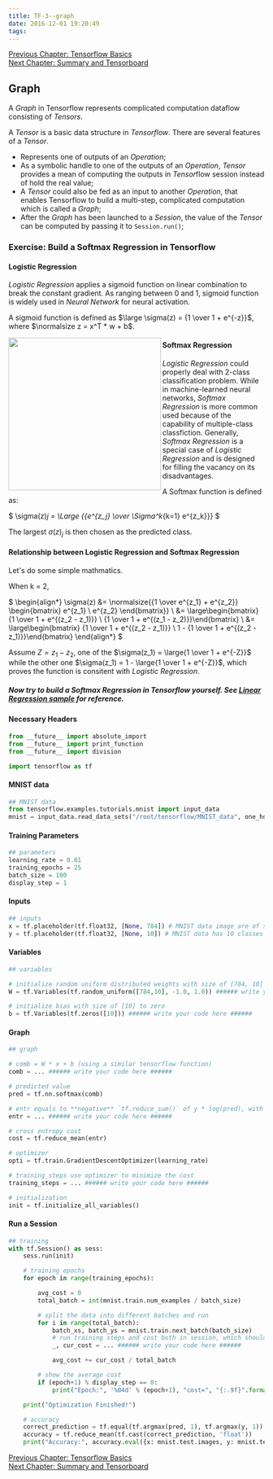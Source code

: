 ```yaml
---
title: TF-3--graph
date: 2016-12-01 19:20:49
tags:
---
```


[Previous Chapter: Tensorflow Basics](2-basics.ipynb)
<br>
[Next Chapter: Summary and Tensorboard](4-summary.ipynb)

## Graph

A *Graph* in Tensorflow represents complicated computation dataflow consisting of *Tensors*.<br>

A *Tensor* is a basic data structure in *Tensorflow*. There are several features of a *Tensor*.
- Represents one of outputs of an *Operation*;
- As a symbolic handle to one of the outputs of an *Operation*, *Tensor* provides a mean of computing the outputs in *Tensor*flow session instead of hold the real value;
- A *Tensor* could also be fed as an input to another *Operation*, that enables Tensorflow to build a multi-step, complicated computation which is called a *Graph*;
- After the *Graph* has been launched to a *Session*, the value of the *Tensor* can be computed by passing it to `Session.run()`;



### Exercise: Build a Softmax Regression in Tensorflow

#### Logistic Regression

*Logistic Regression* applies a sigmoid function on linear combination to break the constant gradient.
As ranging between 0 and 1, sigmoid function is widely used in *Neural Network* for neural activation.

A sigmoid function is defined as
$\large \sigma(z) = {1 \over 1 + e^{-z}}$,
where
$\normalsize z = x^T * w + b$.


<img src="https://upload.wikimedia.org/wikipedia/commons/thumb/8/88/Logistic-curve.svg/2000px-Logistic-curve.svg.png" width="300" align="left"/>

#### Softmax Regression

*Logistic Regression* could properly deal with 2-class classification problem. While in machine-learned neural networks, *Softmax Regression* is more common used because of the capability of multiple-class classfiction. Generally, *Softmax Regression* is a special case of *Logistic Regression* and is designed for filling the vacancy on its disadvantages.

A Softmax function is defined as:

$
\sigma(z)_j = \Large {{e^{z_j} \over \Sigma^k_{k=1} e^{z_k}}}
$

The largest $\sigma(z)_j$ is then chosen as the predicted class.

#### Relationship between Logistic Regression and Softmax Regression

Let's do some simple mathmatics.

When k = 2,

$
\begin{align*} 
\sigma(z)
&= \normalsize{{1 \over e^{z_1} + e^{z_2}} \begin{bmatrix} e^{z_1} \\ e^{z_2} \end{bmatrix}} \\
&= \large\begin{bmatrix} {1 \over 1 + e^{(z_2 - z_1)}} \\ {1 \over 1 + e^{(z_1 - z_2)}}\end{bmatrix} \\
&= \large\begin{bmatrix} {1 \over 1 + e^{(z_2 - z_1)}} \\ 1 - {1 \over 1 + e^{(z_2 - z_1)}}\end{bmatrix}
\end{align*}
$


Assume $Z = z_1 - z_2$, one of the $\sigma(z_1) = \large{1 \over 1 + e^{-Z}}$ while the other one $\sigma(z_1) = 1 - \large{1 \over 1 + e^{-Z}}$, which proves the function is consitent with *Logistic Regression*.

##### Now try to build a Softmax Regression in Tensorflow yourself. See [*Linear Regression sample*](../TF-Learn.ipynb#samplecode) for reference.

#### Necessary Headers


```python
from __future__ import absolute_import
from __future__ import print_function
from __future__ import division

import tensorflow as tf
```

#### MNIST data


```python
## MNIST data
from tensorflow.examples.tutorials.mnist import input_data
mnist = input_data.read_data_sets("/root/tensorflow/MNIST_data", one_hot=True)
```

#### Training Parameters


```python
## parameters
learning_rate = 0.01
training_epochs = 25
batch_size = 100
display_step = 1
```

#### Inputs


```python
## inputs
x = tf.placeholder(tf.float32, [None, 784]) # MNIST data image are of shape 28*28
y = tf.placeholder(tf.float32, [None, 10]) # MNIST data has 10 classes
```

#### Variables


```python
## variables

# initialize random uniform distributed weights with size of [784, 10] ranging from -1 to 1
W = tf.Variables(tf.random_uniform([784,10], -1.0, 1.0)) ###### write your code here ######

# initialize bias with size of [10] to zero
b = tf.Variables(tf.zeros([10])) ###### write your code here ######
```

#### Graph


```python
## graph

# comb = W * x + b (using a similar tensorflow function)
comb = ... ###### write your code here ######

# predicted value
pred = tf.nn.softmax(comb)

# entr equals to **negative** `tf.reduce_sum()` of y * log(pred), with reduction_indices = 1
entr = ... ###### write your code here ######

# cross entropy cost
cost = tf.reduce_mean(entr)

# optimizer
opti = tf.train.GradientDescentOptimizer(learning_rate)

# training_steps use optimizer to minimize the cost
training_steps = ... ###### write your code here ######

# initialization
init = tf.initialize_all_variables()
```

#### Run a Session


```python
## training
with tf.Session() as sess:
    sess.run(init)

    # training epochs
    for epoch in range(training_epochs):

        avg_cost = 0
        total_batch = int(mnist.train.num_examples / batch_size)

        # split the data into different batches and run
        for i in range(total_batch):
            batch_xs, batch_ys = mnist.train.next_batch(batch_size)
            # run training steps and cost both in session, which should be fed `x = batch_xs` and `y = batch_ys`
            _, cur_cost = ... ###### write your code here ######

            avg_cost += cur_cost / total_batch

        # show the average cost
        if (epoch+1) % display_step == 0:
            print("Epoch:", '%04d' % (epoch+1), "cost=", "{:.9f}".format(avg_cost))

    print("Optimization Finished!")

    # accuracy
    correct_prediction = tf.equal(tf.argmax(pred, 1), tf.argmax(y, 1))
    accuracy = tf.reduce_mean(tf.cast(correct_prediction, 'float'))
    print("Accuracy:", accuracy.eval({x: mnist.test.images, y: mnist.test.labels}))
```

[Previous Chapter: Tensorflow Basics](2-basics.ipynb)
<br>
[Next Chapter: Summary and Tensorboard](4-summary.ipynb)

